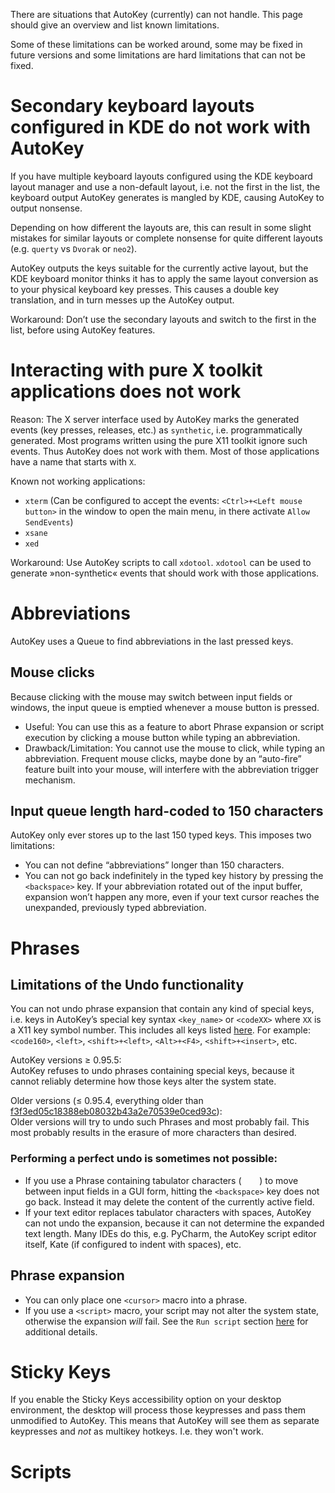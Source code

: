 There are situations that AutoKey (currently) can not handle. This page should give an overview and list known limitations.

Some of these limitations can be worked around, some may be fixed in future versions and some limitations are hard limitations that can not be fixed.

# Secondary keyboard layouts configured in KDE do not work with AutoKey
If you have multiple keyboard layouts configured using the KDE keyboard layout manager and use a non-default layout, i.e. not the first in the list, the keyboard output AutoKey generates is mangled by KDE, causing AutoKey to output nonsense.

Depending on how different the layouts are, this can result in some slight mistakes for similar layouts or complete nonsense for quite different layouts (e.g. `querty` vs `Dvorak` or `neo2`).

AutoKey outputs the keys suitable for the currently active layout, but the KDE keyboard monitor thinks it has to apply the same layout conversion as to your physical keyboard key presses. This causes a double key translation, and in turn messes up the AutoKey output.

Workaround: Don’t use the secondary layouts and switch to the first in the list, before using AutoKey features.

# Interacting with pure X toolkit applications does not work
Reason:
The X server interface used by AutoKey marks the generated events (key presses, releases, etc.) as `synthetic`, i.e. programmatically generated. Most programs written using the pure X11 toolkit ignore such events. Thus AutoKey does not work with them. Most of those applications have a name that starts with `X`.

Known not working applications:

- `xterm` (Can be configured to accept the events: `<Ctrl>+<Left mouse button>` in the window to open the main menu, in there activate `Allow SendEvents`)
- `xsane`
- `xed`

Workaround: Use AutoKey scripts to call `xdotool`. `xdotool` can be used to generate »non-synthetic« events that should work with those applications.

# Abbreviations
AutoKey uses a Queue to find abbreviations in the last pressed keys.
## Mouse clicks
Because clicking with the mouse may switch between input fields or windows, the input queue is emptied whenever a mouse button is pressed.
* Useful: You can use this as a feature to abort Phrase expansion or script execution by clicking a mouse button while typing an abbreviation.
* Drawback/Limitation: You cannot use the mouse to click, while typing an abbreviation. Frequent mouse clicks, maybe done by an “auto-fire” feature built into your mouse, will interfere with the abbreviation trigger mechanism.

## Input queue length hard-coded to 150 characters
AutoKey only ever stores up to the last 150 typed keys. This imposes two limitations:

* You can not define “abbreviations” longer than 150 characters.
* You can not go back indefinitely in the typed key history by pressing the `<backspace>` key. If your abbreviation rotated out of the input buffer, expansion won’t happen any more, even if your text cursor reaches the unexpanded, previously typed abbreviation.

# Phrases
## Limitations of the Undo functionality
You can not undo phrase expansion that contain any kind of special keys, i.e. keys in AutoKey’s special key syntax `<key_name>` or `<codeXX>` where `XX` is a X11 key symbol number.
This includes all keys listed [here](https://github.com/autokey/autokey/blob/master/lib/autokey/iomediator/key.py). For example:  `<code160>`, `<left>`, `<shift>+<left>`, `<Alt>+<F4>`, `<shift>+<insert>`, etc.

AutoKey versions ≥ 0.95.5:\
AutoKey refuses to undo phrases containing special keys, because it cannot reliably determine how those keys alter the system state.

Older versions (≤ 0.95.4, everything older than [f3f3ed05c18388eb08032b43a2e70539e0ced93c](https://github.com/autokey/autokey/commit/f3f3ed05c18388eb08032b43a2e70539e0ced93c)):\
Older versions will try to undo such Phrases and most probably fail. This most probably results in the erasure of more characters than desired.

### Performing a perfect undo is sometimes not possible:

- If you use a Phrase containing tabulator characters (`	`) to move between input fields in a GUI form, hitting the `<backspace>` key does not go back. Instead it may delete the content of the currently active field.
- If your text editor replaces tabulator characters with spaces, AutoKey can not undo the expansion, because it can not determine the expanded text length. Many IDEs do this, e.g. PyCharm, the AutoKey script editor itself, Kate (if configured to indent with spaces), etc.

## Phrase expansion

- You can only place one `<cursor>` macro into a phrase.
- If you use a `<script>` macro, your script may not alter the system state, otherwise the expansion _will_ fail. See the `Run script` section [here](https://github.com/autokey/autokey/wiki/Dynamic-Phrases,-Using-Macros-as-placeholders-in-Phrases#run-script) for additional details.

# Sticky Keys

If you enable the Sticky Keys accessibility option on your desktop environment, the desktop will process those keypresses and pass them unmodified to AutoKey. This means that AutoKey will see them as separate keypresses and _not_ as multikey hotkeys. I.e. they won't work.

# Scripts